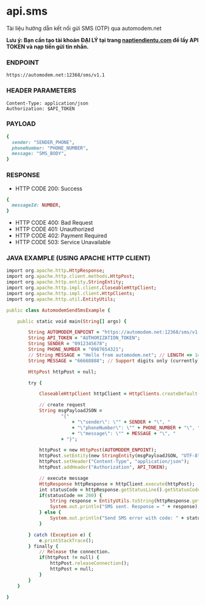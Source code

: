 # api.sms

Tài liệu hướng dẫn kết nối gửi SMS (OTP) qua automodem.net

**Lưu ý: Bạn cần tạo tài khoản ĐẠI LÝ tại trang [naptiendientu.com](https://naptiendientu.com) 
để lấy API TOKEN và nạp tiền gửi tin nhắn.**

### ENDPOINT
```
https://automodem.net:12368/sms/v1.1
```

### HEADER PARAMETERS
```
Content-Type: application/json
Authorization: $API_TOKEN
```

### PAYLOAD
```ruby
{
  sender: "SENDER_PHONE",
  phoneNumber: "PHONE_NUMBER",
  message: "SMS_BODY",  
}
```

### RESPONSE
* HTTP CODE 200: Success
```ruby
{
  messageId: NUMBER,
}
```
* HTTP CODE 400: Bad Request
* HTTP CODE 401: Unauthorized
* HTTP CODE 402: Payment Required
* HTTP CODE 503: Service Unavailable

### JAVA EXAMPLE (USING APACHE HTTP CLIENT)
```ruby
import org.apache.http.HttpResponse;
import org.apache.http.client.methods.HttpPost;
import org.apache.http.entity.StringEntity;
import org.apache.http.impl.client.CloseableHttpClient;
import org.apache.http.impl.client.HttpClients;
import org.apache.http.util.EntityUtils;

public class AutomodemSendSmsExample {

    public static void main(String[] args) {

        String AUTOMODEM_ENPOINT = "https://automodem.net:12368/sms/v1.1";
        String API_TOKEN = "AUTHORIZATION_TOKEN";
        String SENDER = "0912345678";
        String PHONE_NUMBER = "0987654321";
        // String MESSAGE = "Hello from automodem.net"; // LENGTH <= 140 in ASCII and <= 70 in UTF-8
        String MESSAGE = "66668888"; // Support digits only (currently)

        HttpPost httpPost = null;

        try {

            CloseableHttpClient httpClient = HttpClients.createDefault();

            // create request
            String msgPayloadJSON =
                    "{"
                        + "\"sender\": \"" + SENDER + "\", "
                        + "\"phoneNumber\": \"" + PHONE_NUMBER + "\", "
                        + "\"message\": \"" + MESSAGE + "\", "
                    + "}";

            httpPost = new HttpPost(AUTOMODEM_ENPOINT);
            httpPost.setEntity(new StringEntity(msgPayloadJSON, "UTF-8"));
            httpPost.setHeader("Content-Type", "application/json");
            httpPost.addHeader("Authorization", API_TOKEN);

            // execute message
            HttpResponse httpResponse = httpClient.execute(httpPost);
            int statusCode = httpResponse.getStatusLine().getStatusCode();
            if(statusCode == 200) {
                String response = EntityUtils.toString(httpResponse.getEntity());
                System.out.println("SMS sent. Response = " + response);
            } else {
                System.out.println("Send SMS error with code: " + statusCode);
            }

        } catch (Exception e) {
            e.printStackTrace();
        } finally {
            // Release the connection.
            if(httpPost != null) {
                httpPost.releaseConnection();
                httpPost = null;
            }
        }
    }

}
```
